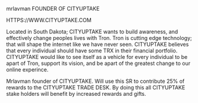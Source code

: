 mrlavman FOUNDER OF CITYUPTAKE

HTTPS://WWW.CITYUPTAKE.COM    

Located in South Dakota; CITYUPTAKE wants to build awareness, and effectively change peoples lives with Tron. Tron is cutting edge technology; that will shape the internet like we have never seen. CITYUPTAKE believes that every individual should have some TRX in their financial portfolio. CITYUPTAKE would like to see itself as a vehicle for every individual to be apart of Tron, support its vision, and be apart of the greatest change to our online experince.

Mrlavman founder of CITYUPTAKE. Will use this SR to contribute 25% of rewards to the CITYUPTAKE TRADE DESK. By doing this all CITYUPTAKE stake holders will benefit by increased rewards and gifts.


